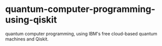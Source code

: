 # quantum-computer-programming-using-qiskit
quantum computer programming, using IBM's free cloud-based quantum machines and Qiskit.
